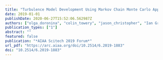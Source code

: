 ```yaml
---
title: "Turbulence Model Development Using Markov Chain Monte Carlo Approximate Bayesian Computation"
date: 2019-01-01
publishDate: 2020-06-27T15:52:06.562987Z
authors: ["olga_doronina", "colin_towery", "jason_christopher", "Ian Grooms", "peter_hamlington"]
publication_types: ["1"]
abstract: ""
featured: false
publication: "*AIAA Scitech 2019 Forum*"
url_pdf: "https://arc.aiaa.org/doi/10.2514/6.2019-1883"
doi: "10.2514/6.2019-1883"
---
```


